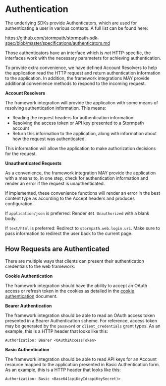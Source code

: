 # Authentication

The underlying SDKs provide Authenticators, which are used for authenticating
a user in various contexts.  A full list can be found here:

https://github.com/stormpath/stormpath-sdk-spec/blob/master/specifications/authenticators.md

Those authenticators have an interface which is *not* HTTP-specific, the
interfaces work with the necessary parameters for achieving authentication.

To provide extra convenience, we have defined Account Resolvers to help the application read the HTTP request and return authentication information to the application. In addition, the framework integrations MAY provide additional convenience methods to respond to the incoming request. 

**Account Resolvers**

The framework integration will provide the application with some means of resolving authentication information. This means:

* Reading the request headers for authentication information
* Resolving the access token or API key presented to a Stormpath account
* Return this information to the application, along with information about how the request was authenticated.

This information will allow the application to make authorization decisions for the request. 

**Unauthenticated Requests**

As a convenience, the framework integration MAY provide the application with a means to, in one step, check for authentication information and render an error if the request is unauthenticated. 

If implemented, these convenience functions will render an error in the best content type as according to the Accept headers and produces configuration. 

If `application/json` is preferred: Render `401 Unauthorized` with a blank body.

If `text/html` is preferred: Redirect to `stormpath.web.login.uri`. Make sure to pass information to redirect the user back to the current page. 

## How Requests are Authenticated

There are multiple ways that clients can present their authentication credentials to the web framework: 

**Cookie Authentication**

The framework integration should have the ability to accept an OAuth access or refresh token in the cookies as detailed in the [cookie authentication](cookie-authentication.md) document.

**Bearer Authentication**

The framework integration should be able to read an OAuth access token presented in a Bearer Authentication scheme. For reference, access token may be generated by the `password` or `client_credentials` grant types. As an example, this is a HTTP header that looks like this:

```
Authorization: Bearer <OAuth2AccessToken>
```

**Basic Authentication**

The framework integration should be able to read API keys for an Account resource mapped to the application presented in Basic Authentication form. As an example, this is a HTTP header that looks like this:

```
Authorization: Basic <Base64(apiKeyId:apiKeySecret)>
```